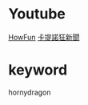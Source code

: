 # Youtube #
[HowFun](https://www.youtube.com/channel/UCxUzQ3wu0oJP_8YLWt71WgQ)
[卡提諾狂新聞](https://www.youtube.com/channel/UCVF3bTd3dxM4IfOMFCbNADA)

# keyword #
hornydragon

